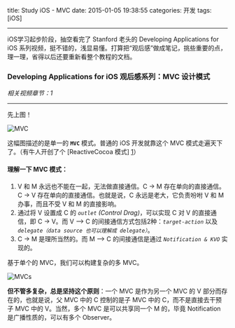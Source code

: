 title: Study iOS - MVC
date: 2015-01-05 19:38:55
categories: 开发
tags: [iOS]

---

iOS学习起步阶段，抽空看完了 Stanford 老头的 Developing Applications for iOS 系列视频，挺不错的，浅显易懂。打算把“观后感”做成笔记，挑些重要的点，理一理，省得以后还要重新看整个教程的文档。

### Developing Applications for iOS 观后感系列：MVC 设计模式

*相关视频章节：1*

---

先上图！

![MVC](/img/Study_iOS_MVC/1.0.MVC.png)

这幅图描述的是单一的 **`MVC`** 模式。普通的 iOS 开发就靠这个 MVC 模式走遍天下了。（有牛人开创了个 [ReactiveCocoa 模式] [1]）

#### 理解一下 MVC 模式：

1. V 和 M 永远也不能在一起，无法做直接通信。C -> M 存在单向的直接通信。C -> V 存在单向的直接通信。也就是说，C 永远是老大，它负责吩咐 V 和 M 办事，而且不受 V 和 M 的直接影响。
2. 通过将 V 设置成 C 的 *`outlet`* *(Control Drag)*，可以实现 C 对 V 的直接通信，即 C -> V。而 V --> C 的间接通信方式包括2种：*`target-action`* 以及 *`delegate（data source 也可以理解成 delegate）`*。
3. C -> M 是理所当然的。而 M --> C 的间接通信是通过 *`Notification & KVO`* 实现的。

基于单个的 MVC，我们可以构建复杂的多 MVC。

![MVCs](/img/Study_iOS_MVC/1.1.MVCs.png)

**但不管多复杂，总是坚持这个原则**：一个 MVC 是作为另一个 MVC 的 V 部分而存在的，也就是说，父 MVC 中的 C 控制的是子 MVC 中的 C，而不是直接去干预子 MVC 中的 V。当然，多个 MVC 是可以共享同一个 M 的，毕竟 Notification 是广播性质的，可以有多个 Observer。


[1]: https://github.com/ReactiveCocoa/ReactiveCocoa